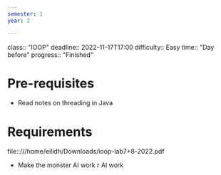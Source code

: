 ```yaml
---
semester: 1
year: 2

---
```

class:: "IOOP"
deadline:: 2022-11-17T17:00
difficulty:: Easy
time:: "Day before"
progress:: "Finished"

# Pre-requisites
- Read notes on threading in Java

# Requirements
file::///home/eilidh/Downloads/ioop-lab7+8-2022.pdf
- Make the monster AI work
r AI work
